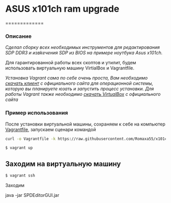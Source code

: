 # ASUS x101ch ram upgrade
=============

### Описание

_Сделал сборку всех необходимых инструментов для редактирования SDP DDR3 и извkечения SDP из BIOS на примере ноутбука Asus x101ch._  

Для гарантированной работы всех скоптов и утилит, будем использовать виртуальную машину VirtialBox и Vagrantfile.

_Установка Vagrant сама по себе очень проста, Вам необходимо [скачать клиент](https://www.vagrantup.com/downloads) с официального сайта для операционной системы, которую вы планируете юзать и запустить процесс установки. Для работы Vagrant также необходимо [скачать VirtualBox](https://www.virtualbox.org/wiki/Downloads) с официального сайта_

### Пример использования
После установки виртуальной машины, сохраняем к себе на компьютер [Vagrantfile](https://raw.githubusercontent.com/Romaxa55/x101ch_ram_upgrade/main/VagrantFile), запускаем сценари командой

```bash
curl -o Vagrantfile -k https://raw.githubusercontent.com/Romaxa55/x101ch_ram_upgrade/main/VagrantFile
```

```sh
$ vagrant up
```

## Заходим на виртуальную машину
```sh
$ vagrant ssh
```

Заходим 

java -jar SPDEditorGUI.jar
